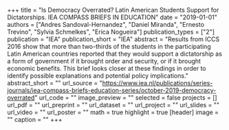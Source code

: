 +++
title = "Is Democracy Overrated? Latin American Students Support for Dictatorships. IEA COMPASS BRIEFS IN EDUCATION"
date = "2019-01-01"
authors = ["Andres Sandoval-Hernandez", "Daniel Miranda", "Ernesto Trevino", "Sylvia Schmelkes", "Erica Nogueira"]
publication_types = ["2"]
publication = "IEA"
publication_short = "IEA"
abstract = "Results from ICCS 2016 show that more than two-thirds of the students in the participating Latin American countries reported that they would support a dictatorship as a form of government if it brought order and security, or if it brought economic benefits. This brief looks closer at these findings in order to identify possible explanations and potential policy implications."
abstract_short = ""
url_source = "https://www.iea.nl/publications/series-journals/iea-compass-briefs-education-series/october-2019-democracy-overrated"
url_code = ""
image_preview = ""
selected = false
projects = []
url_pdf = ""
url_preprint = ""
url_dataset = ""
url_project = ""
url_slides = ""
url_video = ""
url_poster = ""
math = true
highlight = true
[header]
image = ""
caption = ""
+++
